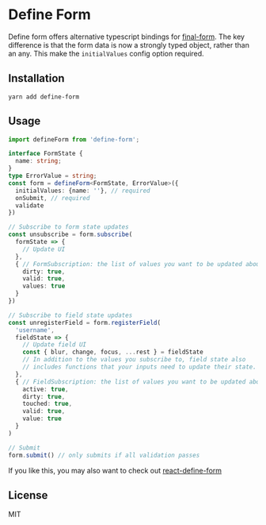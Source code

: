 # Define Form

Define form offers alternative typescript bindings for [final-form](https://github.com/final-form/final-form). The key difference is that the form data is now a strongly typed object, rather than an any. This make the `initialValues` config option required.

## Installation

```
yarn add define-form
```

## Usage

```typescript
import defineForm from 'define-form';

interface FormState {
  name: string;
}
type ErrorValue = string;
const form = defineForm<FormState, ErrorValue>({
  initialValues: {name: ''}, // required
  onSubmit, // required
  validate
})

// Subscribe to form state updates
const unsubscribe = form.subscribe(
  formState => {
    // Update UI
  },
  { // FormSubscription: the list of values you want to be updated about
    dirty: true,
    valid: true,
    values: true
  }
})

// Subscribe to field state updates
const unregisterField = form.registerField(
  'username',
  fieldState => {
    // Update field UI
    const { blur, change, focus, ...rest } = fieldState
    // In addition to the values you subscribe to, field state also
    // includes functions that your inputs need to update their state.
  },
  { // FieldSubscription: the list of values you want to be updated about
    active: true,
    dirty: true,
    touched: true,
    valid: true,
    value: true
  }
)

// Submit
form.submit() // only submits if all validation passes
```

If you like this, you may also want to check out [react-define-form](https://www.npmjs.com/package/react-define-form)

## License

MIT
